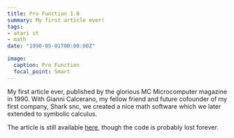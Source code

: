 ```yaml
---
title: Pro Function 1.0
summary: My first article ever!
tags:
- atari st
- math
date: "1990-05-01T00:00:00Z"

image:
  caption: Pro Function
  focal_point: Smart
---
```


My first article ever, published by the glorious MC Microcomputer magazine in 1990.
With Gianni Calcerano, my fellow friend and future cofounder of my first company, Shark snc, we created a nice math software which we later extended to symbolic calculus.

The article is still available [here](https://issuu.com/adpware/docs/mc096/266), though the code is probably lost forever.
